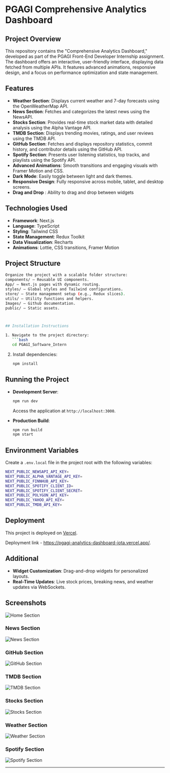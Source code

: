 # PGAGI Comprehensive Analytics Dashboard

## Project Overview

This repository contains the "Comprehensive Analytics Dashboard," developed as part of the PGAGI Front-End Developer Internship assignment. The dashboard offers an interactive, user-friendly interface, displaying data fetched from multiple APIs. It features advanced animations, responsive design, and a focus on performance optimization and state management.


## Features
- **Weather Section**: Displays current weather and 7-day forecasts using the OpenWeatherMap API.
- **News Section**: Fetches and categorizes the latest news using the NewsAPI.
- **Stocks Section**: Provides real-time stock market data with detailed analysis using the Alpha Vantage API.
- **TMDB Section**: Displays trending movies, ratings, and user reviews using the TMDB API.
- **GitHub Section**: Fetches and displays repository statistics, commit history, and contributor details using the GitHub API.
- **Spotify Section**: Presents user listening statistics, top tracks, and playlists using the Spotify API.
- **Advanced Animations**: Smooth transitions and engaging visuals with Framer Motion and CSS.
- **Dark Mode**: Easily toggle between light and dark themes.
- **Responsive Design**: Fully responsive across mobile, tablet, and desktop screens.
- **Drag and Drop** : Ability to drag and drop between widgets

## Technologies Used

- **Framework**: Next.js  
- **Language**: TypeScript  
- **Styling**: Tailwind CSS  
- **State Management**: Redux Toolkit  
- **Data Visualization**: Recharts 
- **Animations**: Lottie, CSS transitions, Framer Motion 

## Project Structure

```bash
Organize the project with a scalable folder structure:
components/ – Reusable UI components.
App/ – Next.js pages with dynamic routing.
styles/ – Global styles and Tailwind configurations.
store/ – State management setup (e.g., Redux slices).
utils/ – Utility functions and helpers.
Images/ – Github documentation.
public/ – Static assets.



## Installation Instructions

1. Navigate to the project directory:
   ```bash
   cd PGAGI_Software_Intern
   ```
2. Install dependencies:
   ```bash
   npm install
   ```

## Running the Project

- **Development Server**:
  ```bash
  npm run dev
  ```
  Access the application at `http://localhost:3000`.

- **Production Build**:
  ```bash
  npm run build
  npm start
  ```

## Environment Variables

Create a `.env.local` file in the project root with the following variables:

```bash
NEXT_PUBLIC_NEWSAPI_API_KEY=
NEXT_PUBLIC_ALPHA_VANTAGE_API_KEY=
NEXT_PUBLIC_FINNHUB_API_KEY=
NEXT_PUBLIC_SPOTIFY_CLIENT_ID=
NEXT_PUBLIC_SPOTIFY_CLIENT_SECRET=
NEXT_PUBLIC_POLYGON_API_KEY=
NEXT_PUBLIC_YAHOO_API_KEY=
NEXT_PUBLIC_TMDB_API_KEY=
```


## Deployment

This project is deployed on [Vercel](https://vercel.com). 

Deployment link - https://pgagi-analytics-dashboard-iota.vercel.app/.

## Additional 

- **Widget Customization**: Drag-and-drop widgets for personalized layouts.
- **Real-Time Updates**: Live stock prices, breaking news, and weather updates via WebSockets.

## Screenshots
![Home Section](https://github.com/virendrap1516/PGAGI-analytics-dashboard/blob/master/images/Home.png)

### News Section  
![News Section](https://github.com/virendrap1516/PGAGI-analytics-dashboard/blob/master/images/News.png)  

### GitHub Section  
![GitHub Section](https://github.com/virendrap1516/PGAGI-analytics-dashboard/blob/master/images/Github.png)  

### TMDB Section  
![TMDB Section](https://github.com/virendrap1516/PGAGI-analytics-dashboard/blob/master/images/Movies.png)  

### Stocks Section  
![Stocks Section](https://github.com/virendrap1516/PGAGI-analytics-dashboard/blob/master/images/Stocks.png)  

### Weather Section
![Weather Section](https://github.com/virendrap1516/PGAGI-analytics-dashboard/blob/master/images/Weather.png)  

### Spotify Section  
![Spotify Section](https://github.com/virendrap1516/PGAGI-analytics-dashboard/blob/master/images/Spotify.png)  

---
